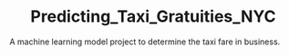 <h1 align="center"><b>Predicting_Taxi_Gratuities_NYC</b></h1>

A machine learning model project to determine the taxi fare in business.
